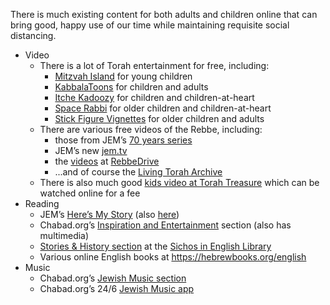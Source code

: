 <!-- B"H. -->

There is much existing content for both adults and children online that can bring good, happy use of our time while maintaining requisite social distancing.
  - Video
    - There is a lot of Torah entertainment for free, including:
      - [Mitzvah Island](https://www.chabad.org/kids/article_cdo/aid/1847177/jewish/Mitzvah-Island.htm) for young children
      - [KabbalaToons](https://www.chabad.org/multimedia/video_cdo/aid/530191/jewish/KabbalaToons.htm) for children and adults
      - [Itche Kadoozy](https://www.chabad.org/multimedia/video_cdo/aid/365676/jewish/Itche-Kadoozy.htm) for children and children-at-heart
      - [Space Rabbi](https://www.chabad.org/multimedia/video_cdo/aid/2080621/jewish/Space-Rabbi.htm) for older children and children-at-heart
      - [Stick Figure Vignettes](https://www.chabad.org/multimedia/video_cdo/aid/749657/jewish/Stick-Figure-Vignettes.htm) for older children and adults
    - There are various free videos of the Rebbe, including:
      - those from JEM’s [70 years series](https://70years.com/)
      - JEM’s new [jem.tv](https://jem.tv)
      - the [videos](https://drive.google.com/drive/folders/0B_WSU737WJ1ffmpRZHpRaGQ2ZzJFeUdkSEtJYTIzcHE5Njdkb0hpTnZmRW1iLVMzMnZsOHc) at [RebbeDrive](https://www.rebbedrive.com/)
      - ...and of course the [Living Torah Archive](https://www.chabad.org/therebbe/livingtorah/default_cdo/aid/42106/jewish/Archives.htm)
    - There is also much good [kids video at Torah Treasure](https://torahtreasure.com/videos) which can be watched online for a fee
  - Reading
    - JEM’s [Here’s My Story](https://www.chabad.org/library/article_cdo/aid/2184170/jewish/Here%27s-My-Story.htm) (also [here](http://myencounterblog.com/))
    - Chabad.org’s [Inspiration and Entertainment](https://www.chabad.org/library/article_cdo/aid/1675890/jewish/Inspiration-Entertainment.htm) section (also has multimedia)
    - [Stories & History section](https://www.sie.org/templates/sie/article_cdo/aid/2346851/jewish/Stories-History.htm) at the [Sichos in English Library](https://www.sie.org/templates/sie/article_cdo/aid/2224514/jewish/SIE-Library.htm)
    - Various online English books at <https://hebrewbooks.org/english>
  - Music
    - Chabad.org’s [Jewish Music section](https://www.chabad.org/multimedia/music_cdo/aid/254237/jewish/Jewish-Music.htm)
    - Chabad.org’s 24/6 [Jewish Music app](https://www.chabad.org/multimedia/music_cdo/aid/3963654/jewish/Jewish-Music-App.htm)
